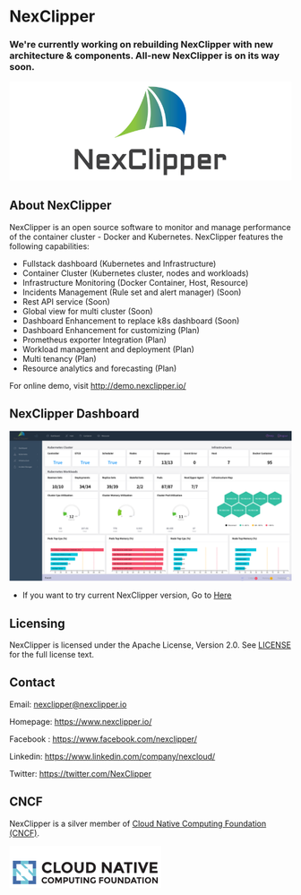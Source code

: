 # NexClipper

### We're currently working on rebuilding NexClipper with new architecture & components. All-new NexClipper is on its way soon.


![](docs/images/logo1_wide.png)




## About NexClipper 

NexClipper is an open source software to monitor and manage performance of the container cluster -  Docker and Kubernetes.
NexClipper features the following capabilities:
- Fullstack dashboard (Kubernetes and Infrastructure)
- Container Cluster (Kubernetes cluster, nodes and workloads)
- Infrastructure Monitoring (Docker Container, Host, Resource)
- Incidents Management (Rule set and alert manager) (Soon)
- Rest API service (Soon)
- Global view for multi cluster (Soon)
- Dashboard Enhancement to replace k8s dashboard (Soon)
- Dashboard Enhancement for customizing (Plan)
- Prometheus exporter Integration (Plan)
- Workload management and deployment (Plan)
- Multi tenancy (Plan)
- Resource analytics and forecasting (Plan)

For online demo,  visit  http://demo.nexclipper.io/


## NexClipper Dashboard

![](docs/images/NexClipper_dashboard.png)


- If you want to try current NexClipper version, Go to [Here](https://github.com/NexClipper/NexClipper/README_0.1.0.md)

## Licensing

NexClipper is licensed under the Apache License, Version 2.0. See [LICENSE](https://github.com/NexClipper/NexClipper/blob/master/LICENSE) for the full license text.

## Contact

Email: nexclipper@nexclipper.io

Homepage: https://www.nexclipper.io/

Facebook : https://www.facebook.com/nexclipper/

Linkedin: https://www.linkedin.com/company/nexcloud/

Twitter: https://twitter.com/NexClipper

## CNCF
NexClipper is a silver member of [Cloud Native Computing Foundation (CNCF)](https://landscape.cncf.io/category=monitoring&format=card-mode&grouping=category).

![](docs/images/cncf.png)
